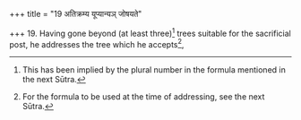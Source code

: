 +++
title = "19 अतिक्रम्य यूप्यान्यञ् जोषयते"

+++
19. Having gone beyond (at least three)[^1] trees suitable for the sacrificial post, he addresses the tree which he accepts[^2],  


[^1]: This has been implied by the plural number in the formula mentioned in the next Sūtra.

[^2]: For the formula to be used at the time of addressing, see the next Sūtra. 
